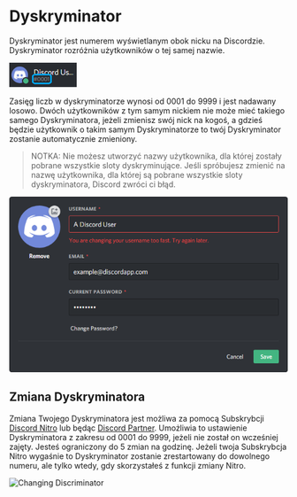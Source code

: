 <!-- TITLE: [PL] Dyskryminator -->
<!-- SUBTITLE: Informacje o Discordowych Dyskryminatorach -->

# Dyskryminator
Dyskryminator jest numerem wyświetlanym obok nicku na Discordzie. Dyskryminator rozróżnia użytkowników o tej samej nazwie.

![Przykład Dyskryminatora](/uploads/discriminator-example.png "Przykład Dyskryminatora")

Zasięg liczb w dyskryminatorze wynosi od 0001 do 9999 i jest nadawany losowo. Dwóch użytkowników z tym samym nickiem nie może mieć takiego samego Dyskryminatora, jeżeli zmienisz swój nick na kogoś, a gdzieś będzie użytkownik o takim samym Dyskryminatorze to twój Dyskryminator zostanie automatycznie zmieniony.

 > NOTKA: Nie możesz utworzyć nazwy użytkownika, dla której zostały pobrane wszystkie sloty dyskryminujące. Jeśli spróbujesz zmienić na nazwę użytkownika, dla której są pobrane wszystkie sloty dyskryminatora, Discord zwróci ci błąd.

![Zmiana Nicku](/uploads/discriminator/usernamechange.png "Zmiana Nicku")

## Zmiana Dyskryminatora
Zmiana Twojego Dyskryminatora jest możliwa za pomocą Subskrybcji [Discord Nitro](/nitro) lub będąc [Discord Partner](/partner). Umożliwia to ustawienie Dyskryminatora z zakresu od 0001 do 9999, jeżeli nie został on wcześniej zajęty. Jesteś ograniczony do 5 zmian na godzinę. Jeżeli twoja Subskrybcja Nitro wygaśnie to Dyskryminator zostanie zrestartowany do dowolnego numeru, ale tylko wtedy, gdy skorzystałeś z funkcji zmiany Nitro.

![Changing Discriminator](https://i.imgur.com/SuxuNHe.png "Changing Discriminator")